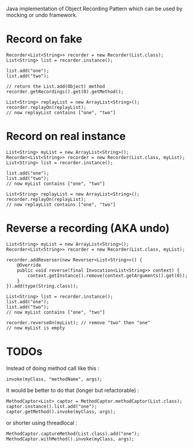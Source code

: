 Java implementation of Object Recording Pattern which can be used by mocking or undo framework.

# Record on fake

    Recorder<List<String>> recorder = new Recorder(List.class);
    List<String> list = recorder.instance();
    
    list.add("one");
    list.add("two");
    
    // return the List.add(Object) method
    recorder.getRecordings().get(0).getMethod();
    
    List<String> replayList = new ArrayList<String>();
    recorder.replayOn(replayList);
    // now replayList contains ["one", "two"]

# Record on real instance

    List<String> myList = new ArrayList<String>();
    Recorder<List<String>> recorder = new Recorder(List.class, myList);
    List<String> list = recorder.instance();
    
    list.add("one");
    list.add("two");
    // now myList contains ["one", "two"]
    
    List<String> replayList = new ArrayList<String>();
    recorder.replayOn(replayList);
    // now replayList contains ["one", "two"]

# Reverse a recording (AKA undo)

    List<String> myList = new ArrayList<String>();
    Recorder<List<String>> recorder = new Recorder(List.class, myList);
    
    recorder.addReverser(new Reverser<List<String>>() {
        @Override
        public void reverse(final Invocation<List<String>> context) {
            context.getInstance().remove(context.getArguments().get(0));
        }
    }).add(type(String.class));
    
    List<String> list = recorder.instance();
    list.add("one");
    list.add("two");
    // now myList contains ["one", "two"]
    
    recorder.reverseOn(myList); // remove "two" then "one"
    // now myList is empty

# TODOs

Instead of doing method call like this :

    invoke(myClass, "methodName", args);

It would be better to do that (longer but refactorable) :

    MethodCaptor<List> captor = MethodCaptor.methodCaptor(List.class);
    captor.instance().list.add("one");
    captor.getMethod().invoke(myClass, args);

or shorter using threadlocal :

    MethodCaptor.captureMethod(List.class).add("one");
    MethodCaptor.withMethod().invoke(myClass, args);
